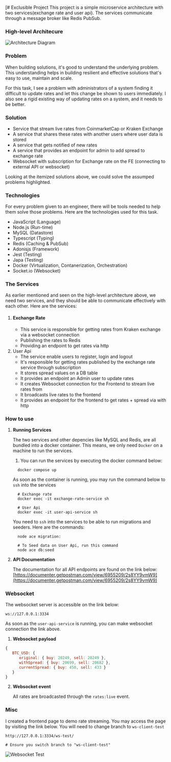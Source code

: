 [# Exclusible Project
This project is a simple microservice architecture with two services(exchange rate and user api).
The services communicate through a message broker like Redis PubSub.

### High-level Architecure
![Architecture Diagram](https://i.imgur.com/erkLB4k.png)

### Problem
When building solutions, it's good to understand the underlying problem. 
This understanding helps in building resilient and effective solutions
that's easy to use, maintain and scale.

For this task, I see a problem with administrators of a system finding it
difficult to update rates and let this change be shown to users immediately.
I also see a rigid existing way of updating rates on a system, and it needs to be better.

### Solution
- Service that stream live rates from CoinmarketCap or Kraken Exchange
- A service that shares these rates with another users where user data is stored
- A service that gets notified of new rates
- A service that provides an endpoint for admin to add spread to exchange rate
- Websocket with subscription for Exchange rate on the FE (connecting to
external API or websocket)

Looking at the itemized solutions above, we could solve the assumped problems highlighted.

### Technologies
For every problem given to an engineer, there will be tools needed to help them solve those problems.
Here are the technologies used for this task.
- JavaScript (Language)
- Node.js (Run-time)
- MySQL (Datastore)
- Typescript (Typing)
- Redis (Caching & PubSub)
- Adonisjs (Framework)
- Jest (Testing)
- Japa (Testing)
- Docker (Virtualization, Contanerization, Orchestration)
- Socket.io (Websocket)

### The Services
As earlier mentioned and seen on the high-level architecture above, we need two services, and they
should be able to communicate effectively with each other. Here are the services:
1. #### Exchange Rate
    - This service is responsible for getting rates from Kraken exchange via a websocket connection 
    - Publishing the rates to Redis
    - Providing an endpoint to get rates via http
2. User Api
    - The service enable users to register, login and logout
    - It's responsible for getting rates published by the exchange rate service through subscription
    - It stores spread values on a DB table
    - It provides an endpoint an Admin user to update rates
    - It creates Websocket connection for the Frontend to stream live rates from
    - It broadcasts live rates to the frontend
    - It provides an endpoint for the frontend to get rates + spread via with http

### How to use
1. **Running Services**
    
    The two services and other depencies like MySQL and Redis, are all bundled into a docker container.
    This means, we only need `Docker` on a machine to run the services. 

    1. You can run the services by executing the docker command below:
    ```shell
      docker compose up
    ```
   As soon as the container is running, you may run the command below to `ssh` into the services
    ```shell
      # Exchange rate
      docker exec -it exchange-rate-service sh 
      
      # User Api
      docker exec -it user-api-service sh
    ```
   You need to `ssh` into the services to be able to run migrations and seeders. Here are the commands:
    ```shell
      node ace migration:
   
      # To Seed data on User Api, run this command
      node ace db:seed
    ```
2. **API Documentation** 

    The documentation for all API endpoints are found on the link below:
    [https://documenter.getpostman.com/view/6955209/2s8YY9vmW9](https://documenter.getpostman.com/view/6955209/2s8YY9vmW9)

### Websocket
The websocket server is accessible on the link below:
```shell
ws://127.0.0.1:3334
```
As soon as the `user-api-service` is running, you can make websocket connection the link above.
1. **Websocket payload**
```js
{
   BTC_USD: {
      original: { buy: 20249, sell: 20249 },
      withSpread: { buy: 20699, sell: 20682 },
      currentSpread: { buy: 450, sell: 433 }
   }
}
```
2. **Websocket event**
  
   All rates are broadcasted through the `rates:live` event.
### Misc
I created a frontend page to demo rate streaming. You may access the page by visiting the link below. 
You will need to change branch to `ws-client-test`
```shell
http://127.0.0.1:3334/ws-test/

# Ensure you switch branch to "ws-client-test"

```
![Websocket Test](https://i.imgur.com/39J3CKW.png)